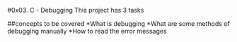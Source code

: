 #0x03. C - Debugging
This project has 3 tasks

##concepts to be covered
*What is debugging
*What are some methods of debugging manually
*How to read the error messages
